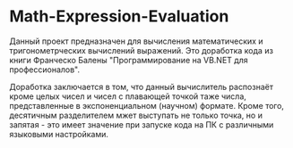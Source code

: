 # Math-Expression-Evaluation

Данный проект предназначен для вычисления математических и тригонометрческих вычислений выражений. Это доработка кода из книги Франческо Балены "Программирование на VB.NET для профессионалов".

Доработка заключается в том, что данный вычислитель распознаёт кроме целых чисел и чисел с плавающей точкой таже числа, представленные в экспоненциальном (научном) формате. Кроме того, десятичным разделителем мжет выступать не только точка, но и запятая - это имеет значение при запуске кода на ПК с различными языковыми настройками.

